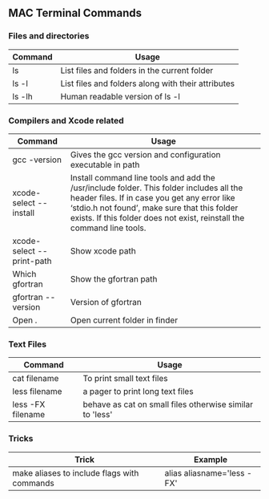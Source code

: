 MAC Terminal Commands
------------------

### Files and directories

| Command | Usage
|--|--|
| ls | List files and folders in the current folder
| ls -l | List files and folders along with their attributes
| ls -lh | Human readable version of ls -l 

### Compilers and Xcode related
| Command | Usage
|--|--|
| gcc -version | Gives the gcc version and configuration executable in path
| xcode-select --install | Install command line tools and add the /usr/include folder. This folder includes all the header files. If in case you get any error like ‘stdio.h not found’, make sure that this folder exists. If this folder does not exist, reinstall the command line tools.
| xcode-select --print-path | Show xcode path
| Which gfortran | Show the gfortran path
| gfortran --version | Version of gfortran
| Open . | Open current folder in finder

### Text Files
| Command | Usage
|--|--|
cat filename | To print small text files
less filename | a pager to print long text files
less -FX filename | behave as cat on small files otherwise similar to 'less'


### Tricks
Trick | Example
|--|--|
make aliases to include flags with commands | alias aliasname='less -FX'
